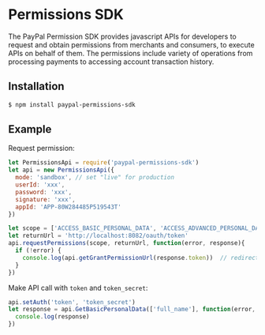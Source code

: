 # Permissions SDK

The PayPal Permission SDK provides javascript APIs for developers to request and obtain permissions from merchants and consumers, to execute APIs on behalf of them. The permissions include variety of operations from processing payments to accessing account transaction history.

## Installation

```sh
$ npm install paypal-permissions-sdk
```

## Example

Request permission:

```js
let PermissionsApi = require('paypal-permissions-sdk')
let api = new PermissionsApi({
  mode: 'sandbox', // set "live" for production
  userId: 'xxx',
  password: 'xxx',
  signature: 'xxx',
  appId: 'APP-80W284485P519543T'
})

let scope = ['ACCESS_BASIC_PERSONAL_DATA', 'ACCESS_ADVANCED_PERSONAL_DATA', 'DIRECT_PAYMENT', 'REFUND', 'AUTH_CAPTURE']
let returnUrl = 'http://localhost:8082/oauth/token'
api.requestPermissions(scope, returnUrl, function(error, response){
  if (!error) {
    console.log(api.getGrantPermissionUrl(response.token))  // redirect url to grant permissions
  }
})
```

Make API call with `token` and `token_secret`:

```js
api.setAuth('token', 'token_secret')
let response = api.GetBasicPersonalData(['full_name'], function(error, response){
  console.log(response)
})
```
